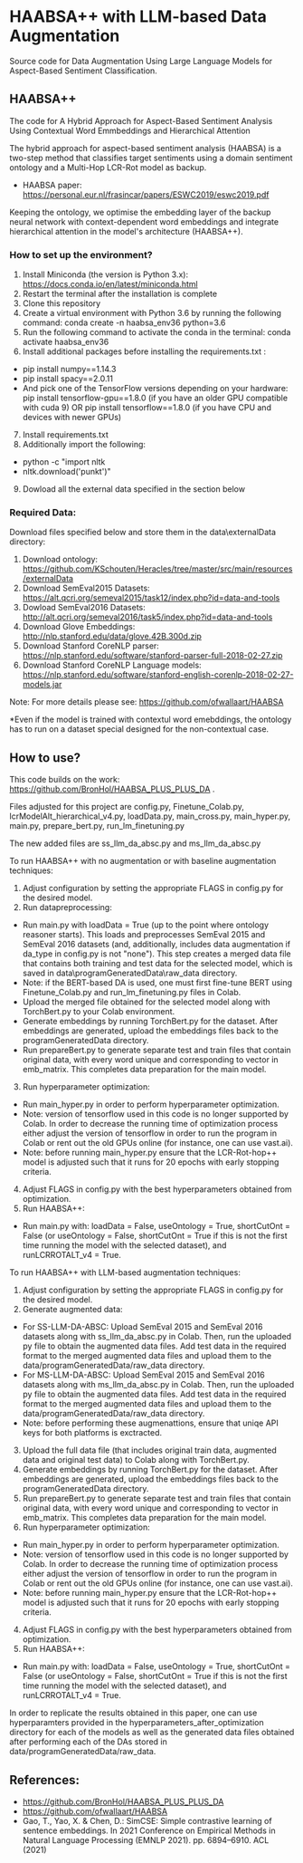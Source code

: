 # HAABSA++ with LLM-based Data Augmentation
Source code for Data Augmentation Using Large Language Models for
Aspect-Based Sentiment Classification.

## HAABSA++
The code for A Hybrid Approach for Aspect-Based Sentiment Analysis Using Contextual Word Emmbeddings and Hierarchical Attention

The hybrid approach for aspect-based sentiment analysis (HAABSA) is a two-step method that classifies target sentiments using a domain sentiment ontology and a Multi-Hop LCR-Rot model as backup.
 - HAABSA paper: https://personal.eur.nl/frasincar/papers/ESWC2019/eswc2019.pdf
 
 Keeping the ontology, we optimise the embedding layer of the backup neural network with context-dependent word embeddings and integrate hierarchical attention in the model's architecture (HAABSA++).

 ### How to set up the environment?
 1. Install Miniconda (the version is Python 3.x): https://docs.conda.io/en/latest/miniconda.html
 2. Restart the terminal after the installation is complete 
 3. Clone this repository
 4. Create a virtual environment with Python 3.6 by running the following command: conda create -n haabsa_env36 python=3.6
 5. Run the following command to activate the conda in the terminal: conda activate haabsa_env36
 6. Install additional packages before installing the requirements.txt : 
 - pip install numpy==1.14.3
 - pip install spacy==2.0.11
 - And pick one of the TensorFlow versions depending on your hardware: 
 pip install tensorflow-gpu==1.8.0 (if you have an older GPU compatible with cuda 9) OR pip install tensorflow==1.8.0 (if you have CPU and devices with newer GPUs)
 7. Install requirements.txt
 8. Additionally import the following: 
 - python -c "import nltk 
 - nltk.download('punkt')"
 9. Dowload all the external data specified in the section below

 ### Required Data: 
 Download files specified below and store them in the data\externalData directory:
 1. Download ontology: https://github.com/KSchouten/Heracles/tree/master/src/main/resources/externalData
 2. Download SemEval2015 Datasets: https://alt.qcri.org/semeval2015/task12/index.php?id=data-and-tools
 3. Dowload SemEval2016 Datasets: http://alt.qcri.org/semeval2016/task5/index.php?id=data-and-tools
 4. Download Glove Embeddings: http://nlp.stanford.edu/data/glove.42B.300d.zip
 5. Download Stanford CoreNLP parser: https://nlp.stanford.edu/software/stanford-parser-full-2018-02-27.zip
 6. Download Stanford CoreNLP Language models: https://nlp.stanford.edu/software/stanford-english-corenlp-2018-02-27-models.jar

 Note: For more details please see: https://github.com/ofwallaart/HAABSA
 

*Even if the model is trained with contextul word emebddings, the ontology has to run on a dataset special designed for the non-contextual case.


## How to use? 
This code builds on the work: https://github.com/BronHol/HAABSA_PLUS_PLUS_DA .

 Files adjusted for this project are config.py, Finetune_Colab.py, lcrModelAlt_hierarchical_v4.py, loadData.py, main_cross.py, main_hyper.py, main.py, prepare_bert.py, run_lm_finetuning.py

The new added files are ss_llm_da_absc.py and ms_llm_da_absc.py


To run HAABSA++ with no augmentation or with baseline augmentation techniques: 
1. Adjust configuration by setting the appropriate FLAGS in config.py for the desired model.
2. Run datapreprocessing: 
- Run main.py with loadData = True (up to the point where ontology reasoner starts). This loads and preprocesses SemEval 2015 and SemEval 2016 datasets (and, additionally, includes data augmentation if da_type in config.py is not "none"). This step creates a merged data file that contains both training and test data for the selected model, which is saved in data\programGeneratedData\raw_data directory.
- Note: if the BERT-based DA is used, one must first fine-tune BERT using Finetune_Colab.py and run_lm_finetuning.py files in Colab.
- Upload the merged file obtained for the selected model along with TorchBert.py to your Colab environment.
- Generate embeddings by running TorchBert.py for the dataset. After embeddings are generated, upload the embeddings files back to the programGeneratedData directory.
- Run prepareBert.py to generate separate test and train files that contain original data, with every word unique and corresponding to vector in emb_matrix. This completes data preparation for the main model.

3. Run hyperparameter optimization: 
- Run main_hyper.py in order to perform hyperparameter optimization. 
- Note: version of tensorflow used in this code is no longer supported by Colab. In order to decrease the running time of optimization process either adjust the version of tensorflow in order to run the program in Colab or rent out the old GPUs online (for instance, one can use vast.ai).
- Note: before running main_hyper.py ensure that the LCR-Rot-hop++ model is adjusted such that it runs for 20 epochs with early stopping criteria.
4. Adjust FLAGS in config.py with the best hyperparameters obtained from optimization. 
5. Run HAABSA++: 
- Run main.py with: loadData = False, useOntology = True, shortCutOnt = False (or useOntology = False, shortCutOnt = True if this is not the first time running the model with the selected dataset), and runLCRROTALT_v4 = True. 


To run HAABSA++ with LLM-based augmentation techniques: 
1. Adjust configuration by setting the appropriate FLAGS in config.py for the desired model.
2. Generate augmented data: 
- For SS-LLM-DA-ABSC: Upload SemEval 2015 and SemEval 2016 datasets along with ss_llm_da_absc.py in Colab. Then, run the uploaded py file to obtain the augmented data files. Add test data in the required format to the merged augmented data files and upload them to the data/programGeneratedData/raw_data directory. 
- For MS-LLM-DA-ABSC: Upload SemEval 2015 and SemEval 2016 datasets along with ms_llm_da_absc.py in Colab. Then, run the uploaded py file to obtain the augmented data files. Add test data in the required format to the merged augmented data files and upload them to the data/programGeneratedData/raw_data directory. 
- Note: before performing these augmenattions, ensure that uniqe API keys for both platforms is exctracted.
3. Upload the full data file (that includes original train data, augmented data and original test data) to Colab along with TorchBert.py.
4. Generate embeddings by running TorchBert.py for the dataset. After embeddings are generated, upload the embeddings files back to the programGeneratedData directory.
5. Run prepareBert.py to generate separate test and train files that contain original data, with every word unique and corresponding to vector in emb_matrix. This completes data preparation for the main model.
3. Run hyperparameter optimization: 
- Run main_hyper.py in order to perform hyperparameter optimization. 
- Note: version of tensorflow used in this code is no longer supported by Colab. In order to decrease the running time of optimization process either adjust the version of tensorflow in order to run the program in Colab or rent out the old GPUs online (for instance, one can use vast.ai).
- Note: before running main_hyper.py ensure that the LCR-Rot-hop++ model is adjusted such that it runs for 20 epochs with early stopping criteria.
4. Adjust FLAGS in config.py with the best hyperparameters obtained from optimization. 
5. Run HAABSA++: 
- Run main.py with: loadData = False, useOntology = True, shortCutOnt = False (or useOntology = False, shortCutOnt = True if this is not the first time running the model with the selected dataset), and runLCRROTALT_v4 = True. 

In order to replicate the results obtained in this paper, one can use hyperparamters provided in the hyperparameters_after_optimization directory for each of the models as well as the generated data files obtained after performing each of the DAs stored in data/programGeneratedData/raw_data.

## References: 
- https://github.com/BronHol/HAABSA_PLUS_PLUS_DA
- https://github.com/ofwallaart/HAABSA
- Gao, T., Yao, X. & Chen, D.: SimCSE: Simple contrastive learning of sentence embeddings. In 2021 Conference on Empirical Methods in Natural Language Processing (EMNLP 2021). pp. 6894–6910. ACL (2021)
